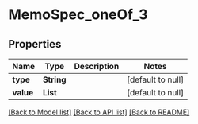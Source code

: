 # MemoSpec_oneOf_3

## Properties

| Name      | Type       | Description | Notes             |
| --------- | ---------- | ----------- | ----------------- |
| **type**  | **String** |             | [default to null] |
| **value** | **List**   |             | [default to null] |

[[Back to Model list]](../README.md#documentation-for-models) [[Back to API list]](../README.md#documentation-for-api-endpoints) [[Back to README]](../README.md)
